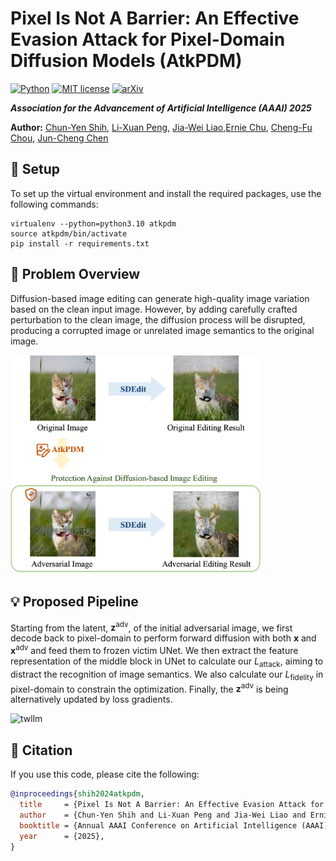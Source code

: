 # Pixel Is Not A Barrier: An Effective Evasion Attack for Pixel-Domain Diffusion Models (AtkPDM)

[![Python](https://img.shields.io/badge/python-3.10-blue.svg)](https://www.python.org/downloads/release/python-310/)
[![MIT license](https://img.shields.io/badge/License-MIT-blue.svg)](https://lbesson.mit-license.org/)
[![arXiv](https://img.shields.io/badge/arXiv-2311.16090-red)](https://arxiv.org/abs/2408.11810) 

***Association for the Advancement of Artificial Intelligence (AAAI) 2025***

**Author:** [Chun-Yen Shih](https://www.linkedin.com/in/chun-yen-shih-590810207/?originalSubdomain=tw), [Li-Xuan Peng](https://alexpeng517.github.io/), [Jia-Wei Liao](https://jwliao1209.github.io/),[Ernie Chu](https://www.cs.jhu.edu/~schu23/), [Cheng-Fu Chou](https://www.csie.ntu.edu.tw/~ccf/), [Jun-Cheng Chen](https://homepage.citi.sinica.edu.tw/pages/pullpull/)

## :wrench: Setup
To set up the virtual environment and install the required packages, use the following commands:
```
virtualenv --python=python3.10 atkpdm
source atkpdm/bin/activate
pip install -r requirements.txt
```

## :rocket: Problem Overview
Diffusion-based image editing can generate high-quality image variation based on the clean input image. However, by adding carefully crafted perturbation to the clean image, the diffusion process will be disrupted, producing a corrupted image or unrelated image semantics to the original image.

<img width="400" alt="twllm" src="figures/overview.png">


## :bulb: Proposed Pipeline
Starting from the latent, $\mathbf{z}^\text{adv}$, of the initial adversarial image, we first decode back to pixel-domain to perform forward diffusion with both $\mathbf{x}$ and $\mathbf{x}^\text{adv}$ and feed them to frozen victim UNet. We then extract the feature representation of the middle block in UNet to calculate our $L_\text{attack}$, aiming to distract the recognition of image semantics. We also calculate our $L_\text{fidelity}$ in pixel-domain to constrain the optimization. Finally, the $\mathbf{z}^\text{adv}$ is being alternatively updated by loss gradients.

<img width="800" alt="twllm" src="figures/framework.png">


## :dart: Citation
If you use this code, please cite the following:
```bibtex
@inproceedings{shih2024atkpdm,
  title     = {Pixel Is Not A Barrier: An Effective Evasion Attack for Pixel-Domain Diffusion Models},
  author    = {Chun-Yen Shih and Li-Xuan Peng and Jia-Wei Liao and Ernie Chu and Cheng-Fu Chou and Jun-Cheng Chen},
  booktitle = {Annual AAAI Conference on Artificial Intelligence (AAAI)},
  year      = {2025},
}
```

